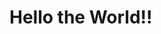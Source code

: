 <html>
  <head>
    <title>Start now</title>
    
  </head>
  <body>
        <h1>Hello the World!!</h1>
  </body>
</html>
